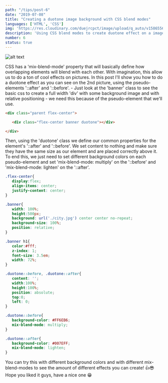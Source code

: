```yaml
---
path: "/tips/post-6"
date: "2019-07-08"
title: "Creating a duotone image background with CSS blend modes"
languages: ['HTML', 'CSS']
img: 'https://res.cloudinary.com/duejrcpct/image/upload/q_auto/v1586556787/tips/6-1_ytyawg.jpg'
description: 'Using CSS blend modes to create duotone effect on a image background'
number: 6
status: true
---
```


![alt text](https://res.cloudinary.com/duejrcpct/image/upload/q_auto/v1586556844/tips/6-2_gpbpaq.jpg "Duotone effect")

CSS has a 'mix-blend-mode' property that will basically define how overlapping elements will blend with each other. With imagination, this allow us to do a ton of cool effects on pictures.
In this post I'll show you how to do a duotone effect as you can see on the 2nd picture, using the pseudo-elements '::after' and '::before'. -
Just look at the 'banner' class to see the basic css to create a full width 'div' with some background image and with relative positioning - we need this because of the pseudo-element that we'll use.


 ```html
<div class="parent flex-center">

    <div class="flex-center banner duotone"></div>

</div>
 ```

Then, using the 'duotone' class we define our common properties for the element's '::after' and '::before'. We set content to nothing and make sure they have the same size as our element and are placed correctly above it.  
To end this, we just need to set different background colors on each pseudo-element and set 'mix-blend-mode: multiply' on the '::before' and 'mix-blend-mode: lighten' on the '::after'.

 ```css
.flex-center{
    display:flex;
    align-items: center;
    justify-content: center;
}

.banner{
    width: 100%;
    height:500px;
    background: url('./city.jpg') center center no-repeat;
    background-size: 100%;
    position: relative;
}

.banner h1{
    color:#fff;
    z-index: 1;
    font-size: 3.5em;
    width: 72%;
}

.duotone::before, .duotone::after{
    content: '';
    width:100%;
    height:100%;
    position: absolute;
    top:0;
    left: 0;
}

.duotone::before{
    background-color: #FF6EB6;
    mix-blend-mode: multiply;
}

.duotone::after{
    background-color: #007EFF;
    mix-blend-mode: lighten;
}

 ```

 You can try this with different background colors and with different mix-blend-modes to see the amount of different effects you can create! 👍😎  
Hope you liked it guys, have a nice one
😁